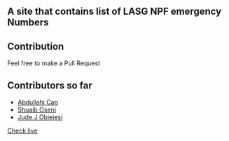 ## A site that contains list of LASG NPF emergency Numbers 

## Contribution
Feel free to make a Pull Request

## Contributors so far
- [Abdullahi Cap](https://www.linkedin.com/in/abdullahi-abdulkabir)
- [Shuaib Oseni](https://github.com/shosenwales)
- [Jude J Obiejesi](https://github.com/JaybeeClassical)


[Check live](https://abdullahiabdulkabir.github.io/LASG-NPF/index.html)
